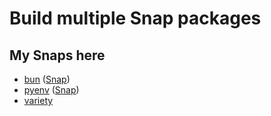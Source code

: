 # Build multiple Snap packages

## My Snaps here

- [bun](https://bun.sh/) ([Snap](https://snapcraft.io/bun-js))
- [pyenv](https://github.com/pyenv/pyenv) ([Snap](https://snapcraft.io/pyenv))
- [variety](https://peterlevi.com/variety/)

